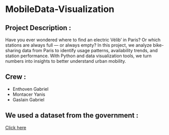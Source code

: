 # MobileData-Visualization

## Project Description : 

Have you ever wondered where to find an electric Vélib’ in Paris? Or which stations are always full — or always empty?
In this project, we analyze bike-sharing data from Paris to identify usage patterns, availability trends, and station performance. With Python and data visualization tools, we turn numbers into insights to better understand urban mobility.

## Crew :
- Enthoven Gabriel
- Montacer Yanis
- Gaslain Gabriel 

## We used a dataset from the government :
[Click here](https://transport.data.gouv.fr/datasets/velib-velos-et-bornes-disponibilite-temps-reel)
